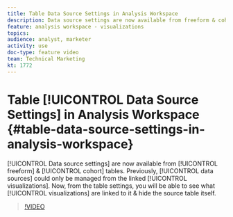 ```yaml
---
title: Table Data Source Settings in Analysis Workspace
description: Data source settings are now available from freeform & cohort tables. Previously, data sources could only be managed from the linked visualizations. Now, from the table settings, you will be able to see what visualizations are linked to it & hide the source table itself. 
feature: analysis workspace - visualizations
topics: 
audience: analyst, marketer
activity: use
doc-type: feature video
team: Technical Marketing
kt: 1772
---
```


# Table [!UICONTROL Data Source Settings] in Analysis Workspace {#table-data-source-settings-in-analysis-workspace}

[!UICONTROL Data source settings] are now available from [!UICONTROL freeform] & [!UICONTROL cohort] tables. Previously, [!UICONTROL data sources] could only be managed from the linked [!UICONTROL visualizations]. Now, from the table settings, you will be able to see what [!UICONTROL visualizations] are linked to it & hide the source table itself.

>[!VIDEO](https://video.tv.adobe.com/v/23558/?quality=12)

